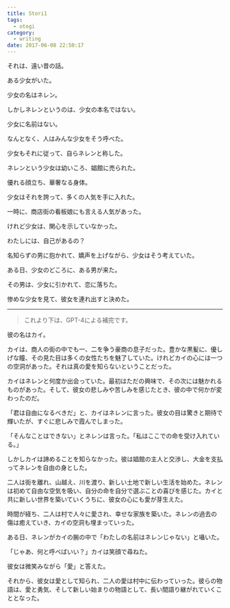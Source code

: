 ```yaml
---
title: Stori1
tags:
  - otogi
category:
  - writing
date: 2017-06-08 22:50:17
---
```



それは、遠い昔の話。

ある少女がいた。

少女の名はネレン。

しかしネレンというのは、少女の本名ではない。

少女に名前はない。

なんとなく、人はみんな少女をそう呼べた。

少女もそれに従って、自らネレンと称した。

ネレンという少女は幼いころ、娼館に売られた。

優れる顔立ち、華奢なる身体。

少女はそれを誇って、多くの人気を手に入れた。

一時に、商店街の看板娘にも言える人気があった。

けれど少女は、関心を示していなかった。

わたしには、自己があるの？

名知らずの男に抱かれて、嬌声を上げながら、少女はそう考えていた。

ある日、少女のどころに、ある男が来た。

その男は、少女に引かれて、恋に落ちた。

惨めな少女を見て、彼女を連れ出すと決めた。

---

> これより下は、GPT-4による補完です。

彼の名はカイ。

カイは、商人の街の中でも一、二を争う豪商の息子だった。豊かな黒髪に、優しげな瞳、その見た目は多くの女性たちを魅了していた。けれどカイの心には一つの空洞があった。それは真の愛を知らないということだった。

カイはネレンと何度か出会っていた。最初はただの興味で、その次には魅かれるものがあった。そして、彼女の悲しみや苦しみを感じたとき、彼の中で何かが変わったのだ。

「君は自由になるべきだ」と、カイはネレンに言った。彼女の目は驚きと期待で輝いたが、すぐに悲しみで霞んでしまった。

「そんなことはできない」とネレンは言った。「私はここでの命を受け入れている。」

しかしカイは諦めることを知らなかった。彼は娼館の主人と交渉し、大金を支払ってネレンを自由の身とした。

二人は街を離れ、山越え、川を渡り、新しい土地で新しい生活を始めた。ネレンは初めて自由な空気を吸い、自分の命を自分で選ぶことの喜びを感じた。カイと共に新しい世界を築いていくうちに、彼女の心にも愛が芽生えた。

時間が経ち、二人は村で人々に愛され、幸せな家族を築いた。ネレンの過去の傷は癒えていき、カイの空洞も埋まっていった。

ある日、ネレンがカイの腕の中で「わたしの名前はネレンじゃない」と囁いた。

「じゃあ、何と呼べばいい？」カイは笑顔で尋ねた。

彼女は微笑みながら「愛」と答えた。

それから、彼女は愛として知られ、二人の愛は村中に伝わっていった。彼らの物語は、愛と勇気、そして新しい始まりの物語として、長い間語り継がれていくこととなった。